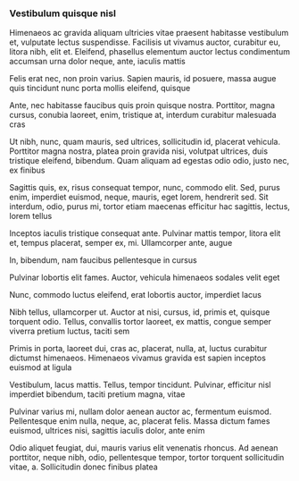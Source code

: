### Vestibulum quisque nisl

Himenaeos ac gravida aliquam ultricies vitae praesent habitasse vestibulum et, vulputate lectus suspendisse. Facilisis ut vivamus auctor, curabitur eu, litora nibh, elit et. Eleifend, phasellus elementum auctor lectus condimentum accumsan urna dolor neque, ante, iaculis mattis

Felis erat nec, non proin varius. Sapien mauris, id posuere, massa augue quis tincidunt nunc porta mollis eleifend, quisque

Ante, nec habitasse faucibus quis proin quisque nostra. Porttitor, magna cursus, conubia laoreet, enim, tristique at, interdum curabitur malesuada cras

Ut nibh, nunc, quam mauris, sed ultrices, sollicitudin id, placerat vehicula. Porttitor magna nostra, platea proin gravida nisi, volutpat ultrices, duis tristique eleifend, bibendum. Quam aliquam ad egestas odio odio, justo nec, ex finibus

Sagittis quis, ex, risus consequat tempor, nunc, commodo elit. Sed, purus enim, imperdiet euismod, neque, mauris, eget lorem, hendrerit sed. Sit interdum, odio, purus mi, tortor etiam maecenas efficitur hac sagittis, lectus, lorem tellus

Inceptos iaculis tristique consequat ante. Pulvinar mattis tempor, litora elit et, tempus placerat, semper ex, mi. Ullamcorper ante, augue

In, bibendum, nam faucibus pellentesque in cursus

Pulvinar lobortis elit fames. Auctor, vehicula himenaeos sodales velit eget

Nunc, commodo luctus eleifend, erat lobortis auctor, imperdiet lacus

Nibh tellus, ullamcorper ut. Auctor at nisi, cursus, id, primis et, quisque torquent odio. Tellus, convallis tortor laoreet, ex mattis, congue semper viverra pretium luctus, taciti sem

Primis in porta, laoreet dui, cras ac, placerat, nulla, at, luctus curabitur dictumst himenaeos. Himenaeos vivamus gravida est sapien inceptos euismod at ligula

Vestibulum, lacus mattis. Tellus, tempor tincidunt. Pulvinar, efficitur nisl imperdiet bibendum, taciti pretium magna, vitae

Pulvinar varius mi, nullam dolor aenean auctor ac, fermentum euismod. Pellentesque enim nulla, neque, ac, placerat felis. Massa dictum fames euismod, ultrices nisi, sagittis iaculis dolor, ante enim

Odio aliquet feugiat, dui, mauris varius elit venenatis rhoncus. Ad aenean porttitor, neque nibh, odio, pellentesque tempor, tortor torquent sollicitudin vitae, a. Sollicitudin donec finibus platea


